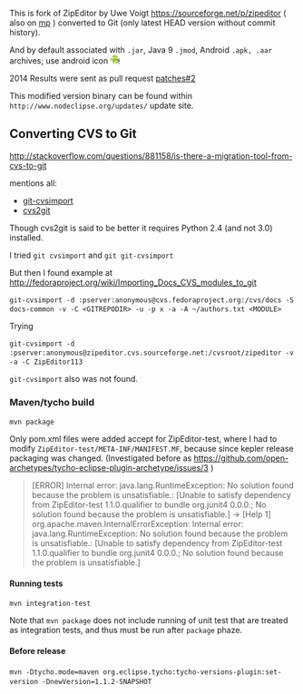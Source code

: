 
This is fork of ZipEditor by Uwe Voigt <https://sourceforge.net/p/zipeditor>
( also on [mp](http://marketplace.eclipse.org/content/eclipse-zip-editor) )
converted to Git (only latest HEAD version without commit history).

And by default associated with `.jar`, Java 9 `.jmod`, Android `.apk, .aar` archives; use android icon
![](ZipEditor/icons/android_archive.png)  

2014 Results were sent as pull request [patches#2](https://sourceforge.net/p/zipeditor/patches/2/)

This modified version binary can be found within `http://www.nodeclipse.org/updates/` update site.

## Converting CVS to Git

http://stackoverflow.com/questions/881158/is-there-a-migration-tool-from-cvs-to-git

mentions all:

- [git-cvsimport](https://www.kernel.org/pub/software/scm/git/docs/git-cvsimport.html)
- [cvs2git](http://cvs2svn.tigris.org/cvs2git.html)

Though cvs2git is said to be better it requires Python 2.4 (and not 3.0) installed.

I tried `git cvsimport` and `git git-cvsimport`

But then I found example at <http://fedoraproject.org/wiki/Importing_Docs_CVS_modules_to_git>

	git-cvsimport -d :pserver:anonymous@cvs.fedoraproject.org:/cvs/docs -S docs-common -v -C <GITREPODIR> -u -p x -a -A ~/authors.txt <MODULE>
	
Trying
	
	git-cvsimport -d :pserver:anonymous@zipeditor.cvs.sourceforge.net:/cvsroot/zipeditor -v -a -C ZipEditor113

`git-cvsimport` also was not found.

### Maven/tycho build

	mvn package

Only pom.xml files were added accept for ZipEditor-test,
where I had to modify `ZipEditor-test/META-INF/MANIFEST.MF`, because since kepler release packaging was changed. 
(Investigated before as <https://github.com/open-archetypes/tycho-eclipse-plugin-archetype/issues/3> )

> [ERROR] Internal error: java.lang.RuntimeException: No solution found because the problem is unsatisfiable.: [Unable to satisfy dependency from ZipEditor-test 1.1.0.qualifier to bundle org.junit4 0.0.0.; No solution found because the problem is unsatisfiable.] -> [Help 1]
> org.apache.maven.InternalErrorException: Internal error: java.lang.RuntimeException: No solution found because the problem is unsatisfiable.: [Unable to satisfy dependency from ZipEditor-test 1.1.0.qualifier to bundle org.junit4 0.0.0.; No solution found because the problem is unsatisfiable.]

#### Running tests

	mvn integration-test
	
Note that `mvn package` does not include running of unit test that are treated as integration tests,
and thus must be run after `package` phaze.

#### Before release

`mvn -Dtycho.mode=maven org.eclipse.tycho:tycho-versions-plugin:set-version -DnewVersion=1.1.2-SNAPSHOT`	
